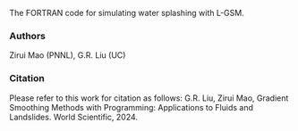 The FORTRAN code for simulating water splashing with L-GSM.

### Authors
Zirui Mao (PNNL),  G.R. Liu (UC)

### Citation
Please refer to this work for citation as follows:
G.R. Liu, Zirui Mao, Gradient Smoothing Methods with Programming: Applications to Fluids and Landslides. World Scientific, 2024.
